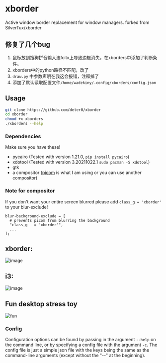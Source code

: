 # xborder
Active window border replacement for window managers.
forked from SilverTux/xborder 

## 修复了几个bug
1. 鼠标放到搜狗拼音输入法fcitx上导致边框消失，在xborders中添加了判断条件。
2. xborders中的python路径不匹配，改了
3. `draw.py` 中参数声明在我这会报错，注释掉了
4. 添加了默认读取配置文件`/home/wadekiny/.config/xborders/config.json`

## Usage
```sh
git clone https://github.com/deter0/xborder
cd xborder
chmod +x xborders
./xborders --help
```
### Dependencies
Make sure you have these!
* pycairo (Tested with version 1.21.0, `pip install pycairo`)
* xdotool (Tested with version 3.20211022.1 `sudo pacman -S xdotool`)
* gtk
* a compositor ([picom](https://github.com/yshui/picom) is what I am using or you can use another compositor)

### Note for compositor
If you don't want your entire screen blurred please add `class_g = 'xborder'` to your blur-exclude!
```
blur-background-exclude = [
  # prevents picom from blurring the background
  "class_g   = 'xborder'",
  ...
];
```

## xborder:
![image](https://user-images.githubusercontent.com/82973108/160370439-8b7a5feb-c186-4954-a029-b718b59fd957.png)
## i3:
![image](https://user-images.githubusercontent.com/82973108/160370578-3ea7e3e9-723a-4054-b7b0-2b0110d809c0.png)

## Fun desktop stress toy
![fun](https://user-images.githubusercontent.com/82973108/160370871-31f4dd1a-c508-4a82-a980-4724186ee8f0.gif)

### Config
Configuration options can be found by passing in the argument `--help` on the command line, or by specifying a config file with the argument `-c`. The config file is just a simple json file with the keys being the same as the command-line arguments (except without the "--" at the beginning).
